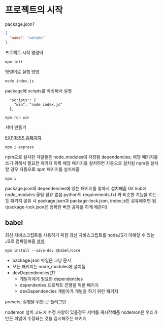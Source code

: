 # 프로젝트의 시작

package.json?

```json
{
  "name": "wetube"
}
```

프로젝트 시작 명령어

```
npm init
```

명령어로 실행 방법

```
node index.js
```

package에 scripts를 작성해서 실행

```
  "scripts": {
    "win": "node index.js"
  },
```

```
npm run win
```

서버 만들기

[EXPRESS 홈페이지](https://www.npmjs.com/package/express)

```
npm i express
```

npm으로 설치한 파일들은 node_modules에 저장됨
dependencies; 해당 패키지를 쓰기 위해서 필요한 패키지 목록
해당 패키지를 설치하면 자동으로 설치됨
npm을 설치할 경우 자동으로 npm 패키지를 설치해줌

```
npm i
```

package.json의 dependencies에 있는 패키지를 찾아서 설치해줌
Git hub에 node_modules 올릴 필요 없음 python의 requirements.txt 와 비슷한 기능을 하는 듯
패키지 공유 시 package.json과 package-lock.json, index.js만 공유해주면 됨 (package-lock.json은 정확한 버전 공유를 하게 해준다)

## babel

최신 자바스크립트를 사용하기 위함
최신 자바스크립트를 nodeJS가 이해할 수 있는 JS로 컴파일해줌
[설치](https://babeljs.io/setup#installation)

```
npm install --save-dev @babel/core
```

- package.json 파일은 그냥 문서
- 모든 패키지는 node_modules에 설치됨
- devDependencies란?
  - 개발자에게 필요한 dependencies
  - dependenies 프로젝트 진행을 위한 패키지
  - devDependencies 개발자가 개발을 하기 위한 패키지

presets; 실행을 위한 큰 플러그인

nodemon 설치
코드에 수정 사항이 있을경우 서버를 재시작해줌
nodemon은 우리가 만든 파일이 수정되는 것을 감시해주는 패키지
